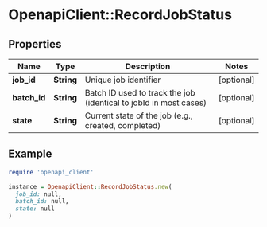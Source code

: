# OpenapiClient::RecordJobStatus

## Properties

| Name | Type | Description | Notes |
| ---- | ---- | ----------- | ----- |
| **job_id** | **String** | Unique job identifier | [optional] |
| **batch_id** | **String** | Batch ID used to track the job (identical to jobId in most cases) | [optional] |
| **state** | **String** | Current state of the job (e.g., created, completed) | [optional] |

## Example

```ruby
require 'openapi_client'

instance = OpenapiClient::RecordJobStatus.new(
  job_id: null,
  batch_id: null,
  state: null
)
```


